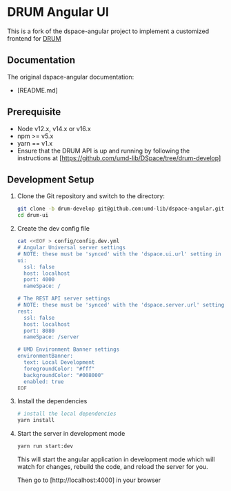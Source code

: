 # DRUM Angular UI

This is a fork of the dspace-angular project to implement a customized frontend
for [DRUM](https://github.com/umd-lib/DSpace/tree/drum-develop)

## Documentation

The original dspace-angular documentation:

- [README.md]

## Prerequisite

- Node v12.x, v14.x or v16.x
- npm >= v5.x
- yarn == v1.x
- Ensure that the DRUM API is up and running by following the instructions at [https://github.com/umd-lib/DSpace/tree/drum-develop]

## Development Setup

1. Clone the Git repository and switch to the directory:

    ```bash
    git clone -b drum-develop git@github.com:umd-lib/dspace-angular.git drum-ui
    cd drum-ui
    ```

2. Create the dev config file

    ```bash
    cat <<EOF > config/config.dev.yml
    # Angular Universal server settings
    # NOTE: these must be 'synced' with the 'dspace.ui.url' setting in your backend's local.cfg.
    ui:
      ssl: false
      host: localhost
      port: 4000
      nameSpace: /

    # The REST API server settings
    # NOTE: these must be 'synced' with the 'dspace.server.url' setting in your backend's local.cfg.
    rest:
      ssl: false
      host: localhost
      port: 8080
      nameSpace: /server

    # UMD Environment Banner settings
    environmentBanner:
      text: Local Development
      foregroundColor: "#fff"
      backgroundColor: "#008000"
      enabled: true
    EOF
    ```

3. Install the dependencies

    ```bash
    # install the local dependencies
    yarn install
    ```

4. Start the server in development mode

    ```bash
    yarn run start:dev
    ```

    This will start the angular application in development mode which will
    watch for changes, rebuild the code, and reload the server for you.

    Then go to [http://localhost:4000] in your browser

